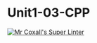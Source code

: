 # Unit1-03-CPP
[![Mr Coxall's Super Linter](https://github.com/ICS3U-Programming-JoannaK/Unit1-03-CPP/workflows/Mr%20Coxall's%20Super%20Linter/badge.svg)](https://github.com/ICS3U-Programming-JoannaK/Unit1-03-CPP/actions/)
